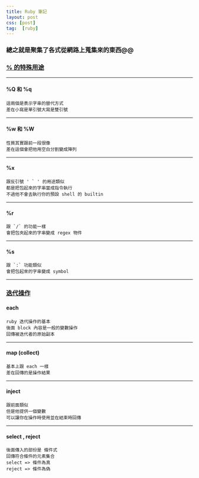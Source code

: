 ```yaml
---
title: Ruby 筆記
layout: post
css: [post]
tag:  [ruby]
---
```


### 總之就是聚集了各式從網路上蒐集來的東西@@ #

### [% 的特殊用途](#percentage_sign) #

***
#### %Q 和 %q #
    這兩個是表示字串的替代方式  
    差在小寫是單引號大寫是雙引號  

***
#### %w 和 %W #
    性質其實跟前一段很像
    差在這個會把他用空白分割變成陣列


***
#### %x #
    跟反引號 ' ` ' 的用途類似
    都是把包起來的字串當成指令執行
    不過他不會去執行你的預設 shell 的 builtin

***
#### %r #
    跟 `/` 的功能一樣
    會把包夾起來的字串變成 regex 物件

***
#### %s #
    跟 `:` 功能類似
    會把包起來的字串變成 symbol

***

### [迭代操作](#iterator) #

#### each #

    ruby 迭代操作的基本
    後面 block 內容是一般的變數操作
    回傳被迭代者的原始副本

***
#### map (collect) #

    基本上跟 each 一樣
    差在回傳的是操作結果

***
#### inject #

    跟前面類似
    但是他提供一個變數
    可以讓你在操作時使用並在結束時回傳

***
#### select , reject #

    後面傳入的部份是 條件式
    回傳符合條件的元素集合
    select => 條件為真
    reject => 條件為偽

